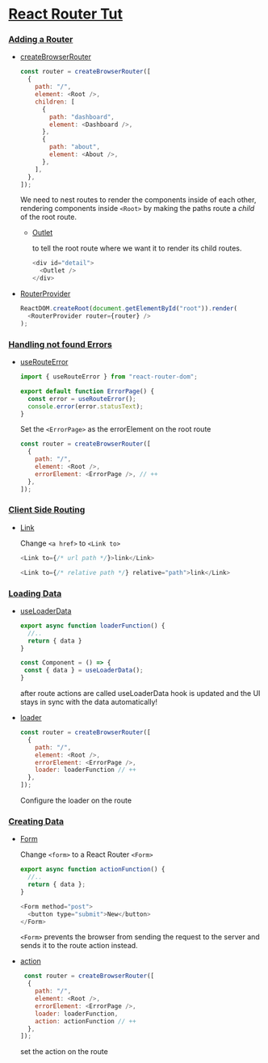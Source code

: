 # [React Router Tut](https://reactrouter.com/en/main/start/tutorial)

### [Adding a Router](https://reactrouter.com/en/main/start/tutorial#adding-a-router)
- [createBrowserRouter](https://reactrouter.com/en/main/routers/create-browser-router)
  
  ```js
  const router = createBrowserRouter([
    {
      path: "/",
      element: <Root />,
      children: [
        {
          path: "dashboard",
          element: <Dashboard />,
        },
        {
          path: "about",
          element: <About />,
        },
      ],
    },
  ]);
  ```
  We need to nest routes to render the components inside of each other, rendering components inside `<Root>` by making the paths route a _child_ of the root route.
  - [Outlet](https://reactrouter.com/en/main/components/outlet)

    to tell the root route where we want it to render its child routes.

    ```js
    <div id="detail">
      <Outlet />
    </div>
    ```
  
- [RouterProvider](https://reactrouter.com/en/main/routers/router-provider)
  ```js
  ReactDOM.createRoot(document.getElementById("root")).render(
    <RouterProvider router={router} />
  );
  ```
### [Handling not found Errors](https://reactrouter.com/en/main/start/tutorial#handling-not-found-errors)
- [useRouteError](https://reactrouter.com/en/main/hooks/use-route-error)
  
  ```js
  import { useRouteError } from "react-router-dom";

  export default function ErrorPage() {
    const error = useRouteError();
    console.error(error.statusText);
  }
  ```
  Set the `<ErrorPage>` as the errorElement on the root route
  ```js
  const router = createBrowserRouter([
    {
      path: "/",
      element: <Root />,
      errorElement: <ErrorPage />, // ++
    },
  ]);
  ```
### [Client Side Routing](https://reactrouter.com/en/main/start/tutorial#client-side-routing)

- [Link](https://reactrouter.com/en/main/components/link)

  Change `<a href>` to `<Link to>`
    
    ```js
    <Link to={/* url path */}>link</Link>

    <Link to={/* relative path */} relative="path">link</Link>
    ```
### [Loading Data](https://reactrouter.com/en/main/start/tutorial#loading-data)
- [useLoaderData](https://reactrouter.com/en/main/hooks/use-loader-data)
  
  ```js
  export async function loaderFunction() {
    //..
    return { data }
  }
  
  const Component = () => {
   const { data } = useLoaderData();
  }
  ```

  after route actions are called useLoaderData hook is updated and the UI stays in sync with the data automatically!

- [loader](https://reactrouter.com/en/main/route/loader)

  ```js
  const router = createBrowserRouter([
    {
      path: "/",
      element: <Root />,
      errorElement: <ErrorPage />,
      loader: loaderFunction // ++
    },
  ]);
  ```

  Configure the loader on the route

### [Creating Data](https://reactrouter.com/en/main/start/tutorial#creating-contacts)

- [Form](https://reactrouter.com/en/main/components/form)

  Change `<form>` to a React Router `<Form>`

  ```js
  export async function actionFunction() {
    //..
    return { data };
  }
  
  <Form method="post">
    <button type="submit">New</button>
  </Form>
  ```

  `<Form>` prevents the browser from sending the request to the server and sends it to the route action instead.
  
- [action](https://reactrouter.com/en/main/route/action)

  ```js
   const router = createBrowserRouter([
    {
      path: "/",
      element: <Root />,
      errorElement: <ErrorPage />,
      loader: loaderFunction,
      action: actionFunction // ++
    },
  ]);
  ```

  set the action on the route
  
